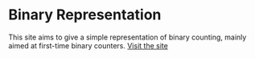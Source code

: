 # Binary Representation
This site aims to give a simple representation of binary counting, mainly aimed at first-time binary counters. <a href="https://deshowerwt.github.io/binaryRepresentation/">Visit the site</a>